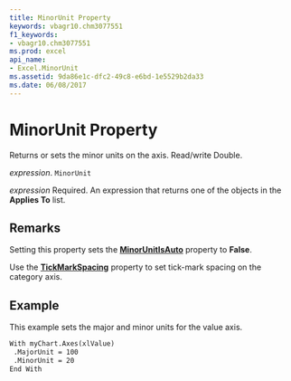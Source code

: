 ```yaml
---
title: MinorUnit Property
keywords: vbagr10.chm3077551
f1_keywords:
- vbagr10.chm3077551
ms.prod: excel
api_name:
- Excel.MinorUnit
ms.assetid: 9da86e1c-dfc2-49c8-e6bd-1e5529b2da33
ms.date: 06/08/2017
---
```



# MinorUnit Property

Returns or sets the minor units on the axis. Read/write Double.

 _expression_. `MinorUnit`

 _expression_ Required. An expression that returns one of the objects in the **Applies To** list.


## Remarks

Setting this property sets the  **[MinorUnitIsAuto](Excel.MinorUnitIsAuto.md)** property to  **False**.

Use the  **[TickMarkSpacing](Excel.TickMarkSpacing.md)** property to set tick-mark spacing on the category axis.


## Example

This example sets the major and minor units for the value axis.


```vb
With myChart.Axes(xlValue) 
 .MajorUnit = 100 
 .MinorUnit = 20 
End With
```



